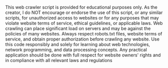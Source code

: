 This web crawler script is provided for educational purposes only. As the creator, I do NOT encourage or endorse the use of this script, or any similar scripts, for unauthorized access to websites or for any purposes that may violate website terms of service, ethical guidelines, or applicable laws.
Web crawling can place significant load on servers and may be against the policies of many websites. Always respect robots.txt files, website terms of service, and obtain proper authorization before crawling any website.
Use this code responsibly and solely for learning about web technologies, network programming, and data processing concepts. Any practical application should be done with full respect for website owners' rights and in compliance with all relevant laws and regulations
